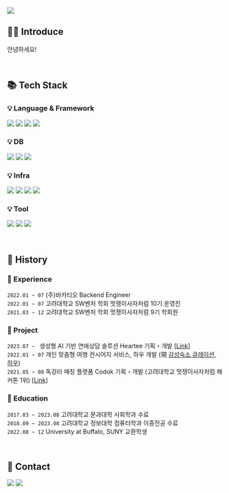 <img src="https://capsule-render.vercel.app/api?type=waving&color=0:ffffff,100:76C4FA&height=370&text=Hello%20World%20👋&fontSize=85&fontColor=ffffff&fontAlignY=40&desc=Welcome%20to%20MY%20Github;&descAlignY=58&descAlign=64&descSize=33" />

<br>

## 🧑‍💻 Introduce
안녕하세요!

<br>

<!--
## 📈 Github Stats

[![Anurag's GitHub stats](https://github-readme-stats.vercel.app/api?username=Minyongggg&hide_title=true&show_icons=true&include_all_commits=true&disable_animations=true&theme=vue)](https://github.com/anuraghazra/github-readme-stats)

<br>
-->

## 📚 Tech Stack
### 💡 Language & Framework
<p>
  <img src="https://img.shields.io/badge/JAVA-007396?style=for-the-badge&logo=java&logoColor=white">
  <img src="https://img.shields.io/badge/Spring-6DB33F?style=for-the-badge&logo=Spring&logoColor=white">
  <img src="https://img.shields.io/badge/SpringBoot-6DB33F?style=for-the-badge&logo=SpringBoot&logoColor=white">
  <img src="https://img.shields.io/badge/nodejs-5EA741?style=for-the-badge&logo=node.js&logoColor=white">
</p>

### 💡 DB
<p>
  <img src="https://img.shields.io/badge/Postgresql-26507A?style=for-the-badge&logo=Postgresql&logoColor=white">
  <img src="https://img.shields.io/badge/MongoDB-47A248?style=for-the-badge&logo=MongoDB&logoColor=white">
  <img src="https://img.shields.io/badge/Redis-C51319?style=for-the-badge&logo=Redis&logoColor=white">
</p>

### 💡 Infra
<p>
  <img src="https://img.shields.io/badge/Linux-202020?style=for-the-badge&logo=Linux&logoColor=white">
  <img src="https://img.shields.io/badge/AWS-232F3E?style=for-the-badge&logo=Amazon AWS&logoColor=white">
  <img src="https://img.shields.io/badge/Docker-2496ED?style=for-the-badge&logo=docker&logoColor=white">
  <img src="https://img.shields.io/badge/Nginx-12A938?style=for-the-badge&logo=nginx&logoColor=white">

[//]: # (  <img src="https://img.shields.io/badge/Github Actions-1A6BF4?style=for-the-badge&logo=GithubActions&logoColor=white">)
</p>

### 💡 Tool
<p>
  <img src="https://img.shields.io/badge/Git-E03826?style=for-the-badge&logo=git&logoColor=white">
  <img src="https://img.shields.io/badge/Github-000000?style=for-the-badge&logo=github&logoColor=white">
  <img src="https://img.shields.io/badge/IntelliJ-000000?style=for-the-badge&logo=IntelliJ IDEA&logoColor=white"> 
</p>

<br>

<!--
## ⚡️ Algorithm
[![Solved.ac Profile](http://mazassumnida.wtf/api/v2/generate_badge?boj=naminyong97)](https://solved.ac/naminyong97/)

<br>
-->

## 📜 History

### 📌 Experience
`2022.01 ~ 07` (주)바카티오 Backend Engineer
<br>
`2022.01 ~ 07` 고려대학교 SW벤처 학회 멋쟁이사자처럼 10기 운영진
<br>
`2021.03 ~ 12` 고려대학교 SW벤처 학회 멋쟁이사자처럼 9기 학회원
<br>

### 📌 Project
`2023.07 ~ ` 생성형 AI 기반 연애상담 솔루션 Heartee 기획・개발 [[Link](https://github.com/Minyongggg/api-heartee)]
<br>
`2022.01 ~ 07` 개인 맞춤형 여행 컨시어지 서비스, 하우 개발 (現 <a href="https://apps.apple.com/kr/app/%ED%95%98%EC%9A%B0-%EC%A0%9C%EC%A3%BC%EB%8F%84-%EC%97%AC%ED%96%89-%EA%B0%90%EC%84%B1%EC%88%99%EC%86%8C-%ED%81%90%EB%A0%88%EC%9D%B4%EC%85%98-%EC%98%88%EC%95%BD%EA%B9%8C%EC%A7%80/id1573027302">감성숙소 큐레이션, 하우</a>)
<br>
`2021.05 ~ 08` 독강러 매칭 플랫폼 Codok 기획・개발 (고려대학교 멋쟁이사자처럼 해커톤 1위) [[Link](https://github.com/Minyongggg/Codok)]

### 📌 Education
`2017.03 ~ 2023.08` 고려대학교 문과대학 사회학과 수료
<br>
`2018.09 ~ 2023.08` 고려대학교 정보대학 컴퓨터학과 이중전공 수료
<br>
`2022.08 ~ 12` University at Buffalo, SUNY 교환학생

<br>

## 💌 Contact
<p>
  <a href="https://github.com/Minyongggg/"><img src="https://img.shields.io/badge/Github-000000?style=flat-square&logo=Github&logoColor=white&link=https://github.com/Minyongggg"/></a>
  <a href="mailto:naminyong97@gmail.com"><img src="https://img.shields.io/badge/Gmail-d14836?style=flat-square&logo=Gmail&logoColor=white&link=naminyong97@gmail.com"/></a>
</p>
